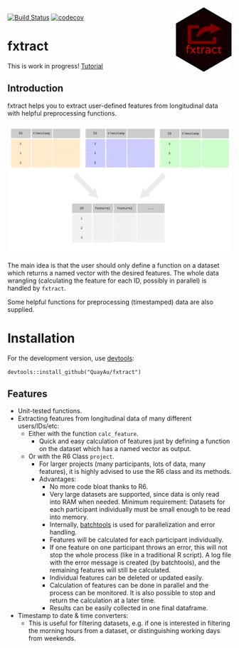 <img align="right" src="https://raw.githubusercontent.com/quayau/fxtract/master/man/figures/hexagon.svg?sanitize=true" width="125px">

[![Build Status](https://travis-ci.org/QuayAu/fxtract.svg?branch=master)](https://travis-ci.org/QuayAu/fxtract)
[![codecov](https://codecov.io/gh/QuayAu/fxtract/branch/master/graph/badge.svg)](https://codecov.io/gh/QuayAu/fxtract)

# fxtract 
This is work in progress!
[Tutorial](https://quayau.github.io/fxtract/docs/index.html)

## Introduction

fxtract helps you to extract user-defined features from longitudinal data with helpful preprocessing functions.

![Image description](man/figures/fxtract_main.svg)

The main idea is that the user should only define a function on a dataset which returns a named vector with the desired features. The whole data wrangling (calculating the feature for each ID, possibly in parallel) is handled by `fxtract`. 

Some helpful functions for preprocessing (timestamped) data are also supplied.

# Installation
For the development version, use [devtools](https://cran.r-project.org/package=devtools):
```{R}
devtools::install_github("QuayAu/fxtract")
```
## Features

* Unit-tested functions.
* Extracting features from longitudinal data of many different users/IDs/etc:
    * Either with the function `calc_feature`.
        * Quick and easy calculation of features just by defining a function on the dataset which has a named vector as output.
    * Or with the R6 Class `project`.
        * For larger projects (many participants, lots of data, many features), it is highly advised to use the R6 class and its methods.
        * Advantages:
            * No more code bloat thanks to R6.
            * Very large datasets are supported, since data is only read into RAM when needed. Minimum requirement: Datasets for each participant individually must be small enough to be read into memory.
            * Internally, [batchtools](https://mllg.github.io/batchtools/articles/batchtools.html) is used for parallelization and error handling.
            * Features will be calculated for each participant individually.
            * If one feature on one participant throws an error, this will not stop the whole process (like in a traditional R script). A log file with the error message is created (by batchtools), and the remaining features will still be calculated. 
            * Individual features can be deleted or updated easily.
            * Calculation of features can be done in parallel and the process can be monitored. It is also possible to stop and return the calculation at a later time.
            * Results can be easily collected in one final dataframe.
* Timestamp to date & time converters:
    * This is useful for filtering datasets, e.g. if one is interested in filtering the morning hours from a dataset, or distinguishing working days from weekends.
